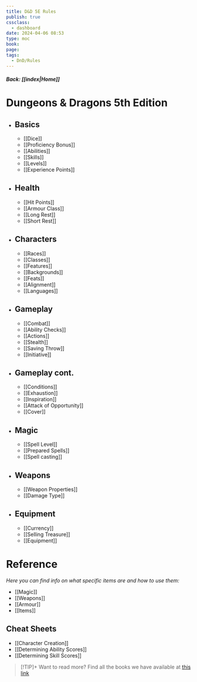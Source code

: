 ```yaml
---
title: D&D 5E Rules
publish: true
cssclass:
  - dashboard
date: 2024-04-06 08:53
type: moc
book: 
page: 
tags:
  - DnD/Rules
---
```

##### Back: [[index|Home]] 
# Dungeons & Dragons 5th Edition
- ## Basics
	- [[Dice]]
	- [[Proficiency Bonus]]
	- [[Abilities]]
	- [[Skills]]
	- [[Levels]]
	- [[Experience Points]]
- ## Health
	- [[Hit Points]]
	- [[Armour Class]]
	- [[Long Rest]]
	- [[Short Rest]]
- ## Characters
	- [[Races]]
	- [[Classes]]
	- [[Features]]
	- [[Backgrounds]]
	- [[Feats]]
	- [[Alignment]]
	- [[Languages]]
- ## Gameplay
	- [[Combat]]
	- [[Ability Checks]]
	- [[Actions]]
	- [[Stealth]]
	- [[Saving Throw]]
	- [[Initiative]]
- ## Gameplay cont.
	- [[Conditions]]
	- [[Exhaustion]]
	- [[Inspiration]]
	- [[Attack of Opportunity]]
	- [[Cover]]
- ## Magic
	- [[Spell Level]]
	- [[Prepared Spells]]
	- [[Spell casting]]
- ## Weapons
	- [[Weapon Properties]]
	- [[Damage Type]]
- ## Equipment
	- [[Currency]]
	- [[Selling Treasure]]
	- [[Equipment]]


# Reference
*Here you can find info on what specific items are and how to use them:*
- [[Magic]]
- [[Weapons]]
- [[Armour]]
- [[Items]]
## Cheat Sheets
- [[Character Creation]]
- [[Determining Ability Scores]]
- [[Determining Skill Scores]]

> [!TIP]+ Want to read more?
> Find all the books we have available at [this link](https://drive.google.com/drive/folders/1O5bhpYizcIT5xxAoLOuzCRht_PVS7VSG?usp=sharing)
